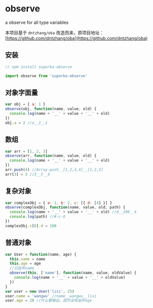 # observe

a observe for all type variables

本项目基于 `dntzhang/oba` 改造而来，原项目地址：[https://github.com/dntzhang/oba](https://github.com/dntzhang/oba)

## 安装

```js
// npm install suporka-observe

import observe from 'suporka-observe'
```

## 对象字面量

```js
var obj = { a: 1 }
observe(obj, function(name, value, old) {
  console.log(name + '__' + value + '__' + old)
})
obj.a = 2 //a__2__1
```

## 数组

```js
var arr = [1, 2, 3]
observe(arr, function(name, value, old) {
  console.log(name + '__' + value + '__' + old)
})
arr.push(4) //Array-push__[1,2,3,4]__[1,2,3]
arr[3] = 5 //3__5__4
```

## 复杂对象

```js
var complexObj = { a: 1, b: 2, c: [{ d: [4] }] }
observe(complexObj, function(name, value, old, path) {
  console.log(name + '__' + value + '__' + old) //d__100__4
  console.log(path) //#-c-0
})
complexObj.c[0].d = 100
```

## 普通对象

```js
var User = function(name, age) {
  this.name = name
  this.age = age
  //只监听name
  observe(this, ['name'], function(name, value, oldValue) {
    console.log(name + '__' + value + '__' + oldValue)
  })
}
var user = new User('lisi', 25)
user.name = 'wangwu' //name__wangwu__lisi
user.age = 20 //什么都输出，因为没有监听age
```
